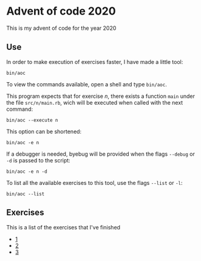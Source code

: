 # Advent of code 2020

This is my advent of code for the year 2020


## Use

In order to make execution of exercises faster, I have made a little tool:

```bin/aoc```

To view the commands available, open a shell and type `bin/aoc`.

This program expects that for exercise *n*, there exists a function `main` under
the file `src/n/main.rb`, wich will be executed when called with the next
command:

```
bin/aoc --execute n
```

This option can be shortened:

```
bin/aoc -e n
```

If a debugger is needed, byebug will be provided when the flags `--debug` or `-d`
is passed to the script:

```
bin/aoc -e n -d
```

To list all the available exercises to this tool, use the flags `--list` or
`-l`:

```
bin/aoc --list
```

## Exercises

This is a list of the exercises that I've finished

 - [1](https://adventofcode.com/2020/day/1)
 - [2](https://adventofcode.com/2020/day/2)
 - [3](https://adventofcode.com/2020/day/3)
